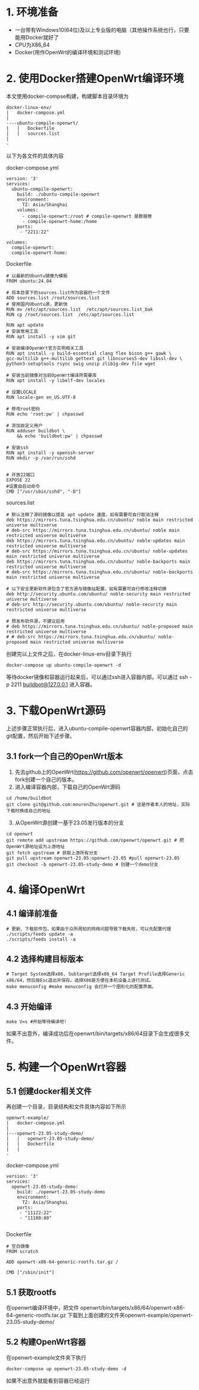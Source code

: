 # 1. 环境准备
- 一台带有Windows10(64位)及以上专业版的电脑（其他操作系统也行，只要能用Docker就好了
- CPU为X86_64
- Docker(用作OpenWrt的编译环境和测试环境)

# 2. 使用Docker搭建OpenWrt编译环境
本文使用docker-compse构建，构建脚本目录环境为
```
docker-linux-env/
|   docker-compose.yml
|
----ubuntu-compile-openwrt/
|   |   Dockerfile
|   |   sources.list
|
-
```
以下为各文件的具体内容  

docker-compose.yml
``` 
version: '3'
services:
  ubuntu-compile-openwrt:
    build: ./ubuntu-compile-openwrt
    environment:
      TZ: Asia/Shanghai
    volumes:
      - compile-openwrt:/root # compile-openwrt 是数据卷
      - compile-openwrt-home:/home
    ports:
     - "2211:22"

volumes:
  compile-openwrt:
  compile-openwrt-home:

```

Dockerfile
```
# 以最新的Ubuntu镜像为模板
FROM ubuntu:24.04

# 将本目录下的sources.list作为容器的一个文件
ADD sources.list /root/sources.list
# 使用国内Ubuntu源，更新快
RUN mv /etc/apt/sources.list  /etc/apt/sources.list_bak
RUN cp /root/sources.list  /etc/apt/sources.list

RUN apt update
# 安装常用工具
RUN apt install -y vim git

# 安装编译OpenWrt官方实例相关工具
RUN apt install -y build-essential clang flex bison g++ gawk \
gcc-multilib g++-multilib gettext git libncurses5-dev libssl-dev \
python3-setuptools rsync swig unzip zlib1g-dev file wget

# 安装当前镜像对当前OpenWrt编译所需要库
RUN apt install -y libelf-dev locales

# 设置LOCALE
RUN locale-gen en_US.UTF-8

# 修改root密码
RUN echo 'root:pw' | chpasswd

# 添加自定义用户
RUN adduser buildbot \
    && echo 'buildbot:pw' | chpasswd

# 安装ssh
RUN apt install -y openssh-server
RUN mkdir -p /var/run/sshd


# 开放22端口
EXPOSE 22
#设置自启动命令
CMD ["/usr/sbin/sshd", "-D"]
```

sources.list
```
# 默认注释了源码镜像以提高 apt update 速度，如有需要可自行取消注释
deb https://mirrors.tuna.tsinghua.edu.cn/ubuntu/ noble main restricted universe multiverse
# deb-src https://mirrors.tuna.tsinghua.edu.cn/ubuntu/ noble main restricted universe multiverse
deb https://mirrors.tuna.tsinghua.edu.cn/ubuntu/ noble-updates main restricted universe multiverse
# deb-src https://mirrors.tuna.tsinghua.edu.cn/ubuntu/ noble-updates main restricted universe multiverse
deb https://mirrors.tuna.tsinghua.edu.cn/ubuntu/ noble-backports main restricted universe multiverse
# deb-src https://mirrors.tuna.tsinghua.edu.cn/ubuntu/ noble-backports main restricted universe multiverse

# 以下安全更新软件源包含了官方源与镜像站配置，如有需要可自行修改注释切换
deb http://security.ubuntu.com/ubuntu/ noble-security main restricted universe multiverse
# deb-src http://security.ubuntu.com/ubuntu/ noble-security main restricted universe multiverse

# 预发布软件源，不建议启用
# deb https://mirrors.tuna.tsinghua.edu.cn/ubuntu/ noble-proposed main restricted universe multiverse
# # deb-src https://mirrors.tuna.tsinghua.edu.cn/ubuntu/ noble-proposed main restricted universe multiverse
```

创建完以上文件之后，在docker-linux-env目录下执行
```shell
docker-compose up ubuntu-compile-openwrt -d
```

等待docker镜像和容器运行起来后，可以通过ssh进入容器内部。可以通过 ssh -p 2211 buildbot@127.0.0.1 进入容器。

# 3. 下载OpenWrt源码
上述步骤正常执行后，进入ubuntu-compile-openwrt容器内部，初始化自己的git配置，然后开始下述步骤。

## 3.1 fork一个自己的OpenWrt版本
1. 先去github上的OpenWrt(https://github.com/openwrt/openwrt)页面，点击fork创建一个自己的版本。
2. 进入编译容器内部，下载自己的OpenWrt源码
```shell
cd /home/buildbot
git clone git@github.com:mourenZhu/openwrt.git # 这是作者本人的地址，实际下载时换成自己的地址
```
3. 从OpenWrt源创建一基于23.05发行版本的分支
```shell
cd openwrt
git remote add upstream https://github.com/openwrt/openwrt.git # 把OpenWrt源地址设为上游地址
git fetch upstream # 获取上游所有分支
git pull upstream openwrt-23.05:openwrt-23.05 #pull openwrt-23.05
git checkout -b openwrt-23.05-study-demo # 创建一个demo分支
```

# 4. 编译OpenWrt 
## 4.1 编译前准备
```shell
# 更新、下载软件包，如果由于众所周知的网络问题导致下载失败，可以先配置代理
./scripts/feeds update -a
./scripts/feeds install -a
```
## 4.2 选择构建目标版本
```shell
# Target System选择x86, Subtarget选择x86_64 Target Profile选择Generic x86/64，然后按Esc退出并保存。选择X86是方便在本机设备上进行测试。
make menuconfig #make menuconfig 会打开一个图形化的配置界面。

```

## 4.3 开始编译
```shell
make V=s #开始等待编译吧!
```
如果不出意外，编译成功后在openwrt/bin/targets/x86/64目录下会生成很多文件。

# 5. 构建一个OpenWrt容器

## 5.1 创建docker相关文件
再创建一个目录，目录结构和文件具体内容如下所示
```
openwrt-example/
|   docker-compose.yml
|
|---openwrt-23.05-study-demo/
|   |   openwrt-23.05-study-demo/
|   |   Dockerfile
|   |   
-
```

docker-compose.yml
```
version: '3'
services:
  openwrt-23.05-study-demo:
    build: ./openwrt-23.05-study-demo
    environment:
      TZ: Asia/Shanghai
    ports:
     - "11122:22"
     - "11180:80"
    

```

Dockerfile
```
# 空白镜像
FROM scratch

ADD openwrt-x86-64-generic-rootfs.tar.gz /

CMD ["/sbin/init"]

```

## 5.1 获取rootfs
在openwrt编译环境中，把文件 openwrt/bin/targets/x86/64/openwrt-x86-64-generic-rootfs.tar.gz 下载到上面创建的文件夹openwrt-example/openwrt-23.05-study-demo/

## 5.2 构建OpenWrt容器
在openwrt-example文件夹下执行
```shell
docker-compose up openwrt-23.05-study-demo -d
```
如果不出意外就能看到容器已经运行
